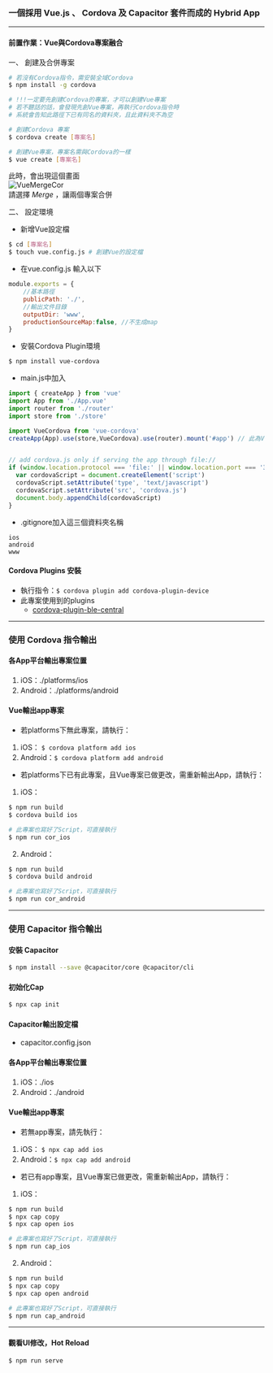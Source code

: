 ### 一個採用 Vue.js 、 Cordova 及 Capacitor 套件而成的 Hybrid App
---
#### 前置作業：Vue與Cordova專案融合
一、 創建及合併專案
```bash
# 若沒有Cordova指令，需安裝全域Cordova
$ npm install -g cordova

# !!!一定要先創建Cordova的專案，才可以創建Vue專案
# 若不聽話的話，會發現先創Vue專案，再執行Cordova指令時
# 系統會告知此路徑下已有同名的資料夾，且此資料夾不為空

# 創建Cordova 專案
$ cordova create [專案名]

# 創建Vue專案，專案名需與Cordova的一樣
$ vue create [專案名]
```
此時，會出現這個畫面  
![VueMergeCor](src/assets/VueMergeCor.png)  
請選擇 *Merge* ，讓兩個專案合併  

二、 設定環境
- 新增Vue設定檔
```bash
$ cd [專案名]
$ touch vue.config.js # 創建Vue的設定檔
```   

- 在vue.config.js 輸入以下
```js
module.exports = {
    //基本路徑
	publicPath: './',
	//輸出文件目錄
    outputDir: 'www',
    productionSourceMap:false, //不生成map
}
```

- 安裝Cordova Plugin環境
```bash
$ npm install vue-cordova
```

- main.js中加入  
```js
import { createApp } from 'vue'
import App from './App.vue'
import router from './router'
import store from './store'

import VueCordova from 'vue-cordova'
createApp(App).use(store,VueCordova).use(router).mount('#app') // 此為Vue 3.0用法


// add cordova.js only if serving the app through file://
if (window.location.protocol === 'file:' || window.location.port === '3000') {
  var cordovaScript = document.createElement('script')
  cordovaScript.setAttribute('type', 'text/javascript')
  cordovaScript.setAttribute('src', 'cordova.js')
  document.body.appendChild(cordovaScript)
}
```

- .gitignore加入這三個資料夾名稱
```
ios
android
www
```

#### Cordova Plugins 安裝
- 執行指令：```$ cordova plugin add cordova-plugin-device```
- 此專案使用到的plugins
    - [cordova-plugin-ble-central](https://github.com/don/cordova-plugin-ble-central)

---
### 使用 Cordova 指令輸出
#### 各App平台輸出專案位置
1) iOS：./platforms/ios
2) Android：./platforms/android

#### Vue輸出app專案
- 若platforms下無此專案，請執行：  
1) iOS： ```$ cordova platform add ios```  
2) Android：```$ cordova platform add android```

- 若platforms下已有此專案，且Vue專案已做更改，需重新輸出App，請執行：
1) iOS： 
```bash
$ npm run build
$ cordova build ios

# 此專案也寫好了Script，可直接執行
$ npm run cor_ios
```

2) Android：
```bash
$ npm run build
$ cordova build android

# 此專案也寫好了Script，可直接執行
$ npm run cor_android
```
---
### 使用 Capacitor 指令輸出
#### 安裝 Capacitor
```bash
$ npm install --save @capacitor/core @capacitor/cli
```

#### 初始化Cap
```bash
$ npx cap init
```

#### Capacitor輸出設定檔
- capacitor.config.json

#### 各App平台輸出專案位置
1) iOS：./ios
2) Android：./android

#### Vue輸出app專案
- 若無app專案，請先執行：  
1) iOS： ```$ npx cap add ios```  
2) Android：```$ npx cap add android```  

- 若已有app專案，且Vue專案已做更改，需重新輸出App，請執行：
1) iOS： 
```bash
$ npm run build
$ npx cap copy
$ npx cap open ios

# 此專案也寫好了Script，可直接執行
$ npm run cap_ios
```

2) Android：
```bash
$ npm run build
$ npx cap copy
$ npx cap open android

# 此專案也寫好了Script，可直接執行
$ npm run cap_android
```
---
#### 觀看UI修改，Hot Reload
```bash
$ npm run serve
```
